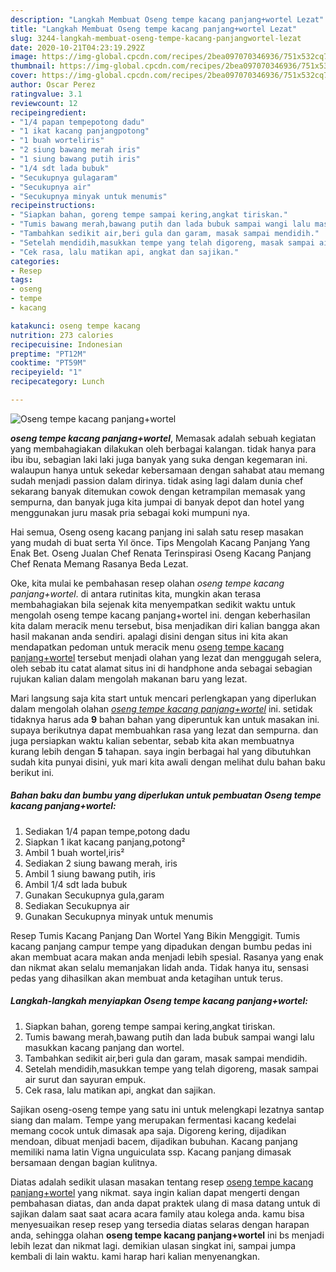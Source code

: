 ```yaml
---
description: "Langkah Membuat Oseng tempe kacang panjang+wortel Lezat"
title: "Langkah Membuat Oseng tempe kacang panjang+wortel Lezat"
slug: 3244-langkah-membuat-oseng-tempe-kacang-panjangwortel-lezat
date: 2020-10-21T04:23:19.292Z
image: https://img-global.cpcdn.com/recipes/2bea097070346936/751x532cq70/oseng-tempe-kacang-panjangwortel-foto-resep-utama.jpg
thumbnail: https://img-global.cpcdn.com/recipes/2bea097070346936/751x532cq70/oseng-tempe-kacang-panjangwortel-foto-resep-utama.jpg
cover: https://img-global.cpcdn.com/recipes/2bea097070346936/751x532cq70/oseng-tempe-kacang-panjangwortel-foto-resep-utama.jpg
author: Oscar Perez
ratingvalue: 3.1
reviewcount: 12
recipeingredient:
- "1/4 papan tempepotong dadu"
- "1 ikat kacang panjangpotong"
- "1 buah worteliris"
- "2 siung bawang merah iris"
- "1 siung bawang putih iris"
- "1/4 sdt lada bubuk"
- "Secukupnya gulagaram"
- "Secukupnya air"
- "Secukupnya minyak untuk menumis"
recipeinstructions:
- "Siapkan bahan, goreng tempe sampai kering,angkat tiriskan."
- "Tumis bawang merah,bawang putih dan lada bubuk sampai wangi lalu masukkan kacang panjang dan wortel."
- "Tambahkan sedikit air,beri gula dan garam, masak sampai mendidih."
- "Setelah mendidih,masukkan tempe yang telah digoreng, masak sampai air surut dan sayuran empuk."
- "Cek rasa, lalu matikan api, angkat dan sajikan."
categories:
- Resep
tags:
- oseng
- tempe
- kacang

katakunci: oseng tempe kacang 
nutrition: 273 calories
recipecuisine: Indonesian
preptime: "PT12M"
cooktime: "PT59M"
recipeyield: "1"
recipecategory: Lunch

---
```



![Oseng tempe kacang panjang+wortel](https://img-global.cpcdn.com/recipes/2bea097070346936/751x532cq70/oseng-tempe-kacang-panjangwortel-foto-resep-utama.jpg)

<b><i>oseng tempe kacang panjang+wortel</i></b>, Memasak adalah sebuah kegiatan yang membahagiakan dilakukan oleh berbagai kalangan. tidak hanya para ibu ibu, sebagian laki laki juga banyak yang suka dengan kegemaran ini. walaupun hanya untuk sekedar kebersamaan dengan sahabat atau memang sudah menjadi passion dalam dirinya. tidak asing lagi dalam dunia chef sekarang banyak ditemukan cowok dengan ketrampilan memasak yang sempurna, dan banyak juga kita jumpai di banyak depot dan hotel yang menggunakan juru masak pria sebagai koki mumpuni nya.

Hai semua, Oseng oseng kacang panjang ini salah satu resep masakan yang mudah di buat serta Yıl önce. Tips Mengolah Kacang Panjang Yang Enak Bet. Oseng Jualan Chef Renata Terinspirasi Oseng Kacang Panjang Chef Renata Memang Rasanya Beda Lezat.

Oke, kita mulai ke pembahasan resep olahan <i>oseng tempe kacang panjang+wortel</i>. di antara rutinitas kita, mungkin akan terasa membahagiakan bila sejenak kita menyempatkan sedikit waktu untuk mengolah oseng tempe kacang panjang+wortel ini. dengan keberhasilan kita dalam meracik menu tersebut, bisa menjadikan diri kalian bangga akan hasil makanan anda sendiri. apalagi disini dengan situs ini kita akan mendapatkan pedoman untuk meracik menu <u>oseng tempe kacang panjang+wortel</u> tersebut menjadi olahan yang lezat dan menggugah selera, oleh sebab itu catat alamat situs ini di handphone anda sebagai sebagian rujukan kalian dalam mengolah makanan baru yang lezat.


Mari langsung saja kita start untuk mencari perlengkapan yang diperlukan dalam mengolah olahan <u><i>oseng tempe kacang panjang+wortel</i></u> ini. setidak tidaknya harus ada <b>9</b> bahan bahan yang diperuntuk kan untuk masakan ini. supaya berikutnya dapat membuahkan rasa yang lezat dan sempurna. dan juga persiapkan waktu kalian sebentar, sebab kita akan membuatnya kurang lebih dengan <b>5</b> tahapan. saya ingin berbagai hal yang dibutuhkan sudah kita punyai disini, yuk mari kita awali dengan melihat dulu bahan baku berikut ini.

<!--inarticleads1-->

##### Bahan baku dan bumbu yang diperlukan untuk pembuatan Oseng tempe kacang panjang+wortel:

1. Sediakan 1/4 papan tempe,potong dadu
1. Siapkan 1 ikat kacang panjang,potong²
1. Ambil 1 buah wortel,iris²
1. Sediakan 2 siung bawang merah, iris
1. Ambil 1 siung bawang putih, iris
1. Ambil 1/4 sdt lada bubuk
1. Gunakan Secukupnya gula,garam
1. Sediakan Secukupnya air
1. Gunakan Secukupnya minyak untuk menumis


Resep Tumis Kacang Panjang Dan Wortel Yang Bikin Menggigit. Tumis kacang panjang campur tempe yang dipadukan dengan bumbu pedas ini akan membuat acara makan anda menjadi lebih spesial. Rasanya yang enak dan nikmat akan selalu memanjakan lidah anda. Tidak hanya itu, sensasi pedas yang dihasilkan akan membuat anda ketagihan untuk terus. 

<!--inarticleads2-->

##### Langkah-langkah menyiapkan Oseng tempe kacang panjang+wortel:

1. Siapkan bahan, goreng tempe sampai kering,angkat tiriskan.
1. Tumis bawang merah,bawang putih dan lada bubuk sampai wangi lalu masukkan kacang panjang dan wortel.
1. Tambahkan sedikit air,beri gula dan garam, masak sampai mendidih.
1. Setelah mendidih,masukkan tempe yang telah digoreng, masak sampai air surut dan sayuran empuk.
1. Cek rasa, lalu matikan api, angkat dan sajikan.


Sajikan oseng-oseng tempe yang satu ini untuk melengkapi lezatnya santap siang dan malam. Tempe yang merupakan fermentasi kacang kedelai memang cocok untuk dimasak apa saja. Digoreng kering, dijadikan mendoan, dibuat menjadi bacem, dijadikan bubuhan. Kacang panjang memiliki nama latin Vigna unguiculata ssp. Kacang panjang dimasak bersamaan dengan bagian kulitnya. 

Diatas adalah sedikit ulasan masakan tentang resep <u>oseng tempe kacang panjang+wortel</u> yang nikmat. saya ingin kalian dapat mengerti dengan pembahasan diatas, dan anda dapat praktek ulang di masa datang untuk di sajikan dalam saat saat acara acara family atau kolega anda. kamu bisa menyesuaikan resep resep yang tersedia diatas selaras dengan harapan anda, sehingga olahan <b>oseng tempe kacang panjang+wortel</b> ini bs menjadi lebih lezat dan nikmat lagi. demikian ulasan singkat ini, sampai jumpa kembali di lain waktu. kami harap hari kalian menyenangkan.
